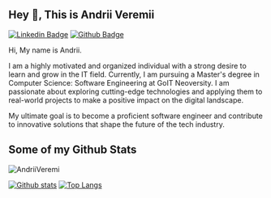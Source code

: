 ## Hey 👋, This is Andrii Veremii

[![Linkedin Badge](https://img.shields.io/badge/-andriiveremii-0072b1?style=flat&logo=Linkedin&logoColor=white&link=https://www.linkedin.com/in/andriiveremii/)](https://www.linkedin.com/in/andriiveremii/) [![Github Badge](https://img.shields.io/badge/-AndriiVeremi-grey?style=flat&logo=github&logoColor=white&link=https://github.com/AndriiVeremi/)](https://www.github.com/AndriiVeremi/) <p align='left'>Hi, My name is Andrii.

I am a highly motivated and organized individual with a strong desire to learn and grow in the IT field. Currently, I am pursuing a Master's degree in Computer Science: Software Engineering at GoIT Neoversity. I am passionate about exploring cutting-edge technologies and applying them to real-world projects to make a positive impact on the digital landscape.

My ultimate goal is to become a proficient software engineer and contribute to innovative solutions that shape the future of the tech industry.</p>
## Some of my Github Stats
<p align=left> <img src=https://komarev.com/ghpvc/?username=AndriiVeremi alt=AndriiVeremi /> </p>

[![Github stats](https://github-readme-stats.vercel.app/api?username=AndriiVeremi&show_icons=true&include_all_commits=true)](https://github.com/AndriiVeremi/github-readme-stats)
[![Top Langs](https://github-readme-stats.vercel.app/api/top-langs/?username=AndriiVeremi&layout=compact)](https://github.com/AndriiVeremi/github-readme-stats)
